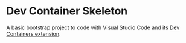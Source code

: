 # Dev Container Skeleton

A basic bootstrap project to code with Visual Studio Code and its [Dev Containers extension](https://marketplace.visualstudio.com/items?itemName=ms-vscode-remote.remote-containers).
